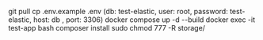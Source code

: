 git pull
cp .env.example .env (db: test-elastic, user: root, password: test-elastic, host: db , port: 3306)
docker compose up -d --build
docker exec -it test-app bash
composer install
sudo chmod 777 -R storage/